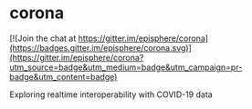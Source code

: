 # corona

[![Join the chat at https://gitter.im/episphere/corona](https://badges.gitter.im/episphere/corona.svg)](https://gitter.im/episphere/corona?utm_source=badge&utm_medium=badge&utm_campaign=pr-badge&utm_content=badge)

Exploring realtime interoperability with COVID-19 data
